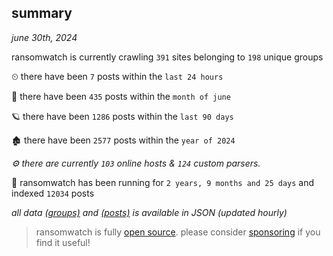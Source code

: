 
## summary
_june 30th, 2024_

ransomwatch is currently crawling `391` sites belonging to `198` unique groups

⏲ there have been `7` posts within the `last 24 hours`

🦈 there have been `435` posts within the `month of june`

🪐 there have been `1286` posts within the `last 90 days`

🏚 there have been `2577` posts within the `year of 2024`

_⚙️ there are currently `103` online hosts & `124` custom parsers._

🦕 ransomwatch has been running for `2 years, 9 months and 25 days` and indexed `12034` posts

_all data  [(groups)](http://ransomwhat.telemetry.ltd/groups) and [(posts)](http://ransomwhat.telemetry.ltd/posts) is available in JSON (updated hourly)_

> ransomwatch is fully [open source](https://github.com/joshhighet/ransomwatch#ransomwatch--). please consider [sponsoring](https://github.com/sponsors/joshhighet) if you find it useful!
